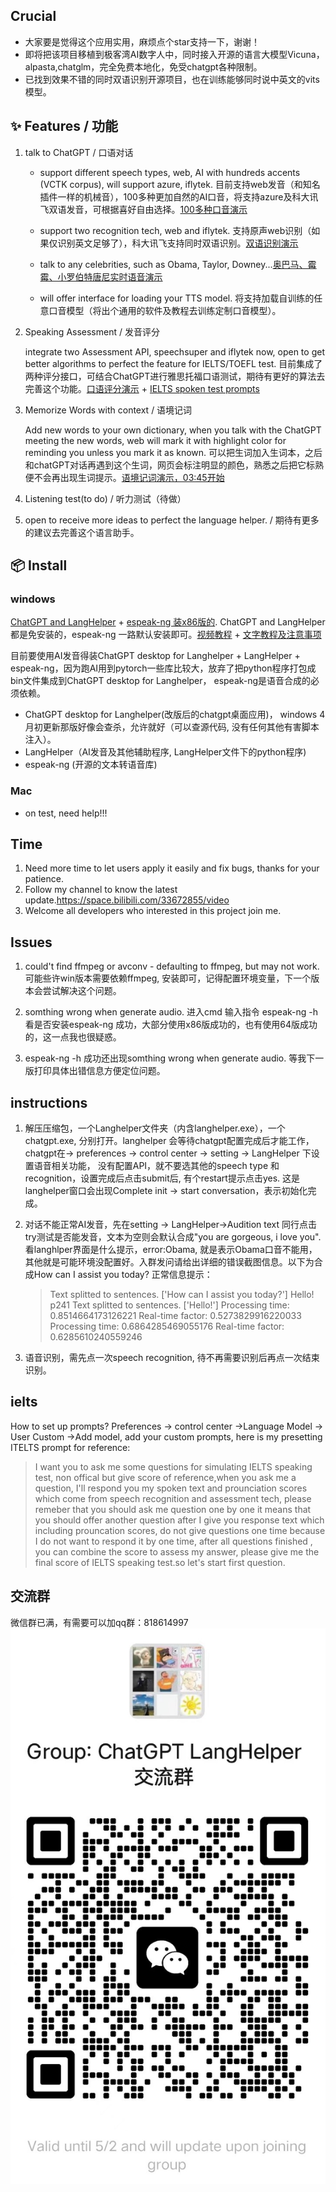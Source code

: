 ## Crucial

- 大家要是觉得这个应用实用，麻烦点个star支持一下，谢谢！
- 即将把该项目移植到极客湾AI数字人中，同时接入开源的语言大模型Vicuna，alpasta,chatglm，完全免费本地化，免受chatgpt各种限制。
- 已找到效果不错的同时双语识别开源项目，也在训练能够同时说中英文的vits模型。

## ✨ Features / 功能
1. talk to ChatGPT / 口语对话

    - support different speech types, web, AI with hundreds accents (VCTK corpus), will support azure, iflytek. 目前支持web发音（和知名插件一样的机械音），100多种更加自然的AI口音，将支持azure及科大讯飞双语发音，可根据喜好自由选择。[100多种口音演示](https://www.bilibili.com/video/BV1Q84y1P7nK/?spm_id_from=333.999.0.0&vd_source=21f2f45d40a5b4fec0f1ea075e50b356)

    - support two recognition tech, web and iflytek. 支持原声web识别（如果仅识别英文足够了），科大讯飞支持同时双语识别。[双语识别演示](https://www.bilibili.com/video/BV11L411C7G2/?spm_id_from=333.999.0.0&vd_source=21f2f45d40a5b4fec0f1ea075e50b356)
    
    - talk to any celebrities, such as Obama, Taylor, Downey...[奥巴马、霉霉、小罗伯特唐尼实时语音演示](https://www.bilibili.com/video/BV1Am4y127rp/)
    
    - will offer interface for loading your TTS model. 将支持加载自训练的任意口音模型（将出个通用的软件及教程去训练定制口音模型）。
    
2. Speaking Assessment / 发音评分

     integrate two Assessment API, speechsuper and iflytek now, open to get better algorithms to perfect the feature for IELTS/TOEFL test. 目前集成了两种评分接口，可结合ChatGPT进行雅思托福口语测试，期待有更好的算法去完善这个功能。[口语评分演示](https://www.bilibili.com/video/BV1Ch41137en/?spm_id_from=333.999.0.0&vd_source=21f2f45d40a5b4fec0f1ea075e50b356) + [IELTS spoken test prompts](#ielts)
     
3. Memorize Words with context / 语境记词

   Add new words to your own dictionary, when you talk with the ChatGPT meeting the new words, web will mark it with highlight color for reminding you unless you mark it as known.  可以把生词加入生词本，之后和chatGPT对话再遇到这个生词，网页会标注明显的颜色，熟悉之后把它标熟便不会再出现生词提示。[语境记词演示，03:45开始](https://www.bilibili.com/video/BV1nj411c7zi/?spm_id_from=333.999.0.0&vd_source=21f2f45d40a5b4fec0f1ea075e50b356)
   
4. Listening test(to do) / 听力测试（待做）

5. open to receive more ideas to perfect the language helper. / 期待有更多的建议去完善这个语言助手。

## 📦 Install
### windows

  [ChatGPT and LangHelper](https://github.com/NsLearning/LangHelper/releases/tag/V0.01.2) + [espeak-ng 装x86版的](https://github.com/espeak-ng/espeak-ng/releases/tag/1.51). ChatGPT and LangHelper 都是免安装的，espeak-ng 一路默认安装即可。[视频教程](https://www.bilibili.com/video/BV1f24y1c7qm/?vd_source=21f2f45d40a5b4fec0f1ea075e50b356) + [文字教程及注意事项](#instructions)
  
  目前要使用AI发音得装ChatGPT desktop for Langhelper + LangHelper + espeak-ng，因为跑AI用到pytorch一些库比较大，放弃了把python程序打包成bin文件集成到ChatGPT desktop for Langhelper， espeak-ng是语音合成的必须依赖。
- ChatGPT desktop for Langhelper(改版后的chatgpt桌面应用)， windows 4月初更新那版好像会查杀，允许就好（可以查源代码, 没有任何其他有害脚本注入）。
- LangHelper（AI发音及其他辅助程序, LangHelper文件下的python程序)
- espeak-ng (开源的文本转语音库)

### Mac
- on test, need help!!!


## Time
1. Need more time to let users apply it easily and fix bugs, thanks for your patience.
2. Follow my channel to know the latest update.https://space.bilibili.com/33672855/video
3. Welcome all developers who interested in this project join me.

## Issues
1. could't find ffmpeg or avconv - defaulting to ffmpeg, but may not work. 可能些许win版本需要依赖ffmpeg, 安装即可，记得配置环境变量，下一个版本会尝试解决这个问题。

2. somthing wrong when generate audio. 进入cmd 输入指令 espeak-ng -h 看是否安装espeak-ng 成功，大部分使用x86版成功的，也有使用64版成功的，这一点我也很疑惑。

3. espeak-ng -h 成功还出现somthing wrong when generate audio. 等我下一版打印具体出错信息方便定位问题。

## instructions

1. 解压压缩包，一个Langhelper文件夹（内含langhelper.exe），一个chatgpt.exe, 分别打开。langhelper 会等待chatgpt配置完成后才能工作，chatgpt在-> preferences -> control center ->
setting -> LangHelper 下设置语音相关功能， 没有配置API，就不要选其他的speech type 和recognition，设置完成后点击submit后, 有个restart提示点击yes. 这是langhelper窗口会出现Complete init -> start conversation，表示初始化完成。

2. 对话不能正常AI发音，先在setting -> LangHelper->Audition text 同行点击try测试是否能发音，文本为空则会默认合成"you are  gorgeous, i love you". 看langhlper界面是什么提示，error:Obama, 就是表示Obama口音不能用，其他就是可能环境没配置好。入群发问请给出详细的错误截图信息。以下为合成How can I assist you today? 正常信息提示：
     > Text splitted to sentences.
    ['How can I assist you today?']
    Hello! p241
     > Text splitted to sentences.
    ['Hello!']
     > Processing time: 0.8514664173126221
     > Real-time factor: 0.5273829916220033
     > Processing time: 0.6864285469055176
     > Real-time factor: 0.6285610240559246

3. 语音识别，需先点一次speech recognition, 待不再需要识别后再点一次结束识别。

## ielts
How to set up prompts? Preferences -> control center ->Language Model -> User Custom ->Add model, add your custom prompts, here is my presetting ITELTS prompt for reference:
 > I want you to ask me some questions for simulating IELTS speaking test, non offical but give score of reference,when you ask me a question,  I'll respond you my spoken text and  prounciation scores which come from speech recognition and assessment tech, please remeber that you should ask me question one by one  it means that you should offer another question after I give you response text which including prouncation scores, do not give questions one time because I do not want to respond it by one time, after all questions finished , you can combine the score to assess my answer, please give me the final score of IELTS speaking test.so  let's start first question.

## 交流群
微信群已满，有需要可以加qq群：818614997
![image](https://github.com/NsLearning/LangHelper/blob/main/langhelper.jpg)
